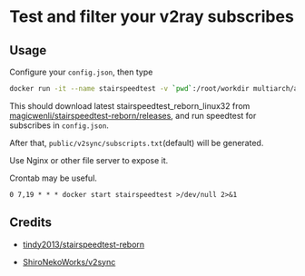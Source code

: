 # Test and filter your v2ray subscribes

## Usage

Configure your `config.json`, then type

```bash
docker run -it --name stairspeedtest -v `pwd`:/root/workdir multiarch/alpine:amd64-latest-stable  /bin/sh -c "cd /root/workdir && sh scripts/speedtest.sh"
```

This should download latest stairspeedtest_reborn_linux32 from [magicwenli/stairspeedtest-reborn/releases](https://github.com/magicwenli/stairspeedtest-reborn/releases), and run speedtest for subscribes in `config.json`.

After that, `public/v2sync/subscripts.txt`(default) will be generated.

Use Nginx or other file server to expose it.

Crontab may be useful. 

```crontab
0 7,19 * * * docker start stairspeedtest >/dev/null 2>&1
```


## Credits

- [tindy2013/stairspeedtest-reborn](https://github.com/tindy2013/stairspeedtest-reborn)

- [ShiroNekoWorks/v2sync](https://github.com/ShiroNekoWorks/v2sync)